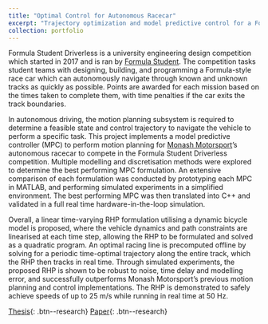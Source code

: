 ```yaml
---
title: "Optimal Control for Autonomous Racecar"
excerpt: "Trajectory optimization and model predictive control for a Formula Student autonomous racecar<br/><img src='/images/500x300.png'>"
collection: portfolio
---
```


Formula Student Driverless is a university engineering design competition which started in 2017 and is ran by [Formula Student](https://www.formulastudent.de/fsg/). The competition tasks student teams with designing, building, and programming a Formula-style race car which can autonomously navigate through known and unknown tracks as quickly as possible. Points are awarded for each mission based on the times taken to complete them, with time penalties if the car exits the track boundaries.

In autonomous driving, the motion planning subsystem is required to determine a feasible state and control trajectory to navigate the vehicle to perform a specific task. This project implements a model predictive controller (MPC) to perform motion planning for [Monash Motorsport](https://www.monashmotorsport.com/)’s autonomous racecar to compete in the Formula Student Driverless competition. Multiple modelling and discretisation methods were explored to determine the best performing MPC formulation. An extensive comparison of each formulation was conducted by prototyping each MPC in MATLAB, and performing simulated experiments in a simplified environment. The best performing MPC was then translated into C++ and validated in a full real time hardware-in-the-loop simulation.

Overall, a linear time-varying RHP formulation utilising a dynamic bicycle model is proposed, where the vehicle dynamics and path constraints are linearised at each time step, allowing the RHP to be formulated and solved as a quadratic program. An optimal racing line is precomputed offline by solving for a periodic time-optimal trajectory along the entire track, which the RHP then tracks in real time. Through simulated experiments, the proposed RHP is shown to be robust to noise, time delay and modelling error, and successfully outperforms Monash Motorsport’s previous motion planning and control implementations. The RHP is demonstrated to safely achieve speeds of up to 25 m/s while running in real time at 50 Hz.

[Thesis](/files/bachelor_thesis.pdf){: .btn--research}
[Paper](/files/bachelor_thesis_paper.pdf){: .btn--research}
